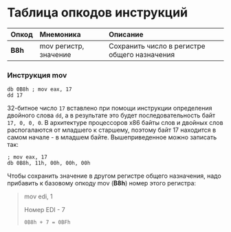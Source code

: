 # Таблица опкодов инструкций

| Опкод    | Мнемоника             | Описание
| -------- | :-------------------- |:----------
| **B8h**  | mov регистр, значение | Сохранить число в регистре общего назначения

### Инструкция mov
```
db 0B8h ; mov eax, 17
dd 17
```
32-битное число `17` вставлено при помощи инструкции определения двойного слова `dd`, а в результате это будет последовательность байт `17, 0, 0, 0`. В архитектуре процессоров x86 байты слов и двойных слов распогалаются от младшего к старшему, поэтому байт 17 находится в самом начале - в младшем байте. Вышеприведенное можно записать так:
```
; mov eax, 17
db 0B8h, 11h, 00h, 00h, 00h
```

Чтобы сохранить значение в другом регистре общего назначения, надо прибавить к базовому опкоду mov (**B8h**) номер этого регистра:

> mov edi, 1
>
> Номер EDI - 7
>
> `0B8h + 7 = 0BFh`